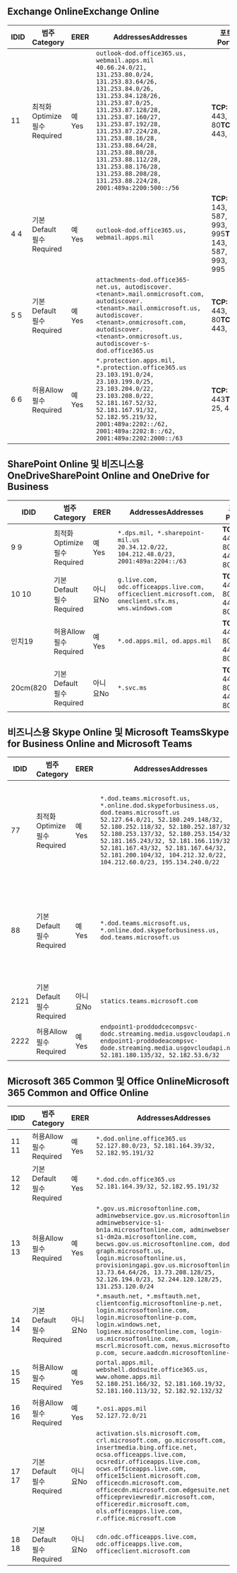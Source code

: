 <!--THIS FILE IS AUTOMATICALLY GENERATED. MANUAL CHANGES WILL BE OVERWRITTEN.-->
<!--Please contact the Office 365 Endpoints team with any questions.-->
<!--USGovDoD endpoints version 2019072900-->
<!--File generated 2019-07-29 11:00:16.1619-->

## <a name="exchange-online"></a><span data-ttu-id="ea3a8-101">Exchange Online</span><span class="sxs-lookup"><span data-stu-id="ea3a8-101">Exchange Online</span></span>

<span data-ttu-id="ea3a8-102">ID</span><span class="sxs-lookup"><span data-stu-id="ea3a8-102">ID</span></span> | <span data-ttu-id="ea3a8-103">범주</span><span class="sxs-lookup"><span data-stu-id="ea3a8-103">Category</span></span> | <span data-ttu-id="ea3a8-104">ER</span><span class="sxs-lookup"><span data-stu-id="ea3a8-104">ER</span></span> | <span data-ttu-id="ea3a8-105">Addresses</span><span class="sxs-lookup"><span data-stu-id="ea3a8-105">Addresses</span></span> | <span data-ttu-id="ea3a8-106">포트</span><span class="sxs-lookup"><span data-stu-id="ea3a8-106">Ports</span></span>
-- | -------------------- | --- | ---------------------------------------------------------------------------------------------------------------------------------------------------------------------------------------------------------------------------------------------------------------------------------------------------------------------------------------------------------------------------------------------- | -------------------------------
<span data-ttu-id="ea3a8-107">1</span><span class="sxs-lookup"><span data-stu-id="ea3a8-107">1</span></span> | <span data-ttu-id="ea3a8-108">최적화</span><span class="sxs-lookup"><span data-stu-id="ea3a8-108">Optimize</span></span><BR><span data-ttu-id="ea3a8-109">필수</span><span class="sxs-lookup"><span data-stu-id="ea3a8-109">Required</span></span> | <span data-ttu-id="ea3a8-110">예</span><span class="sxs-lookup"><span data-stu-id="ea3a8-110">Yes</span></span> | `outlook-dod.office365.us, webmail.apps.mil`<BR>`40.66.24.0/21, 131.253.80.0/24, 131.253.83.64/26, 131.253.84.0/26, 131.253.84.128/26, 131.253.87.0/25, 131.253.87.128/28, 131.253.87.160/27, 131.253.87.192/28, 131.253.87.224/28, 131.253.88.16/28, 131.253.88.64/28, 131.253.88.80/28, 131.253.88.112/28, 131.253.88.176/28, 131.253.88.208/28, 131.253.88.224/28, 2001:489a:2200:500::/56` | <span data-ttu-id="ea3a8-111">**TCP:** 443, 80</span><span class="sxs-lookup"><span data-stu-id="ea3a8-111">**TCP:** 443, 80</span></span>
<span data-ttu-id="ea3a8-112">4 </span><span class="sxs-lookup"><span data-stu-id="ea3a8-112">4</span></span> | <span data-ttu-id="ea3a8-113">기본</span><span class="sxs-lookup"><span data-stu-id="ea3a8-113">Default</span></span><BR><span data-ttu-id="ea3a8-114">필수</span><span class="sxs-lookup"><span data-stu-id="ea3a8-114">Required</span></span> | <span data-ttu-id="ea3a8-115">예</span><span class="sxs-lookup"><span data-stu-id="ea3a8-115">Yes</span></span> | `outlook-dod.office365.us, webmail.apps.mil` | <span data-ttu-id="ea3a8-116">**TCP:** 143, 25, 587, 993, 995</span><span class="sxs-lookup"><span data-stu-id="ea3a8-116">**TCP:** 143, 25, 587, 993, 995</span></span>
<span data-ttu-id="ea3a8-117">5 </span><span class="sxs-lookup"><span data-stu-id="ea3a8-117">5</span></span> | <span data-ttu-id="ea3a8-118">기본</span><span class="sxs-lookup"><span data-stu-id="ea3a8-118">Default</span></span><BR><span data-ttu-id="ea3a8-119">필수</span><span class="sxs-lookup"><span data-stu-id="ea3a8-119">Required</span></span> | <span data-ttu-id="ea3a8-120">예</span><span class="sxs-lookup"><span data-stu-id="ea3a8-120">Yes</span></span> | `attachments-dod.office365-net.us, autodiscover.<tenant>.mail.onmicrosoft.com, autodiscover.<tenant>.mail.onmicrosoft.us, autodiscover.<tenant>.onmicrosoft.com, autodiscover.<tenant>.onmicrosoft.us, autodiscover-s-dod.office365.us` | <span data-ttu-id="ea3a8-121">**TCP:** 443, 80</span><span class="sxs-lookup"><span data-stu-id="ea3a8-121">**TCP:** 443, 80</span></span>
<span data-ttu-id="ea3a8-122">6 </span><span class="sxs-lookup"><span data-stu-id="ea3a8-122">6</span></span> | <span data-ttu-id="ea3a8-123">허용</span><span class="sxs-lookup"><span data-stu-id="ea3a8-123">Allow</span></span><BR><span data-ttu-id="ea3a8-124">필수</span><span class="sxs-lookup"><span data-stu-id="ea3a8-124">Required</span></span> | <span data-ttu-id="ea3a8-125">예</span><span class="sxs-lookup"><span data-stu-id="ea3a8-125">Yes</span></span> | `*.protection.apps.mil, *.protection.office365.us`<BR>`23.103.191.0/24, 23.103.199.0/25, 23.103.204.0/22, 23.103.208.0/22, 52.181.167.52/32, 52.181.167.91/32, 52.182.95.219/32, 2001:489a:2202::/62, 2001:489a:2202:8::/62, 2001:489a:2202:2000::/63` | <span data-ttu-id="ea3a8-126">**TCP:** 25, 443</span><span class="sxs-lookup"><span data-stu-id="ea3a8-126">**TCP:** 25, 443</span></span>

## <a name="sharepoint-online-and-onedrive-for-business"></a><span data-ttu-id="ea3a8-127">SharePoint Online 및 비즈니스용 OneDrive</span><span class="sxs-lookup"><span data-stu-id="ea3a8-127">SharePoint Online and OneDrive for Business</span></span>

<span data-ttu-id="ea3a8-128">ID</span><span class="sxs-lookup"><span data-stu-id="ea3a8-128">ID</span></span> | <span data-ttu-id="ea3a8-129">범주</span><span class="sxs-lookup"><span data-stu-id="ea3a8-129">Category</span></span> | <span data-ttu-id="ea3a8-130">ER</span><span class="sxs-lookup"><span data-stu-id="ea3a8-130">ER</span></span> | <span data-ttu-id="ea3a8-131">Addresses</span><span class="sxs-lookup"><span data-stu-id="ea3a8-131">Addresses</span></span> | <span data-ttu-id="ea3a8-132">포트</span><span class="sxs-lookup"><span data-stu-id="ea3a8-132">Ports</span></span>
-- | -------------------- | --- | ---------------------------------------------------------------------------------------------------- | ----------------
<span data-ttu-id="ea3a8-133">9 </span><span class="sxs-lookup"><span data-stu-id="ea3a8-133">9</span></span> | <span data-ttu-id="ea3a8-134">최적화</span><span class="sxs-lookup"><span data-stu-id="ea3a8-134">Optimize</span></span><BR><span data-ttu-id="ea3a8-135">필수</span><span class="sxs-lookup"><span data-stu-id="ea3a8-135">Required</span></span> | <span data-ttu-id="ea3a8-136">예</span><span class="sxs-lookup"><span data-stu-id="ea3a8-136">Yes</span></span> | `*.dps.mil, *.sharepoint-mil.us`<BR>`20.34.12.0/22, 104.212.48.0/23, 2001:489a:2204::/63` | <span data-ttu-id="ea3a8-137">**TCP:** 443, 80</span><span class="sxs-lookup"><span data-stu-id="ea3a8-137">**TCP:** 443, 80</span></span>
<span data-ttu-id="ea3a8-138">10 </span><span class="sxs-lookup"><span data-stu-id="ea3a8-138">10</span></span> | <span data-ttu-id="ea3a8-139">기본</span><span class="sxs-lookup"><span data-stu-id="ea3a8-139">Default</span></span><BR><span data-ttu-id="ea3a8-140">필수</span><span class="sxs-lookup"><span data-stu-id="ea3a8-140">Required</span></span> | <span data-ttu-id="ea3a8-141">아니요</span><span class="sxs-lookup"><span data-stu-id="ea3a8-141">No</span></span> | `g.live.com, odc.officeapps.live.com, officeclient.microsoft.com, oneclient.sfx.ms, wns.windows.com` | <span data-ttu-id="ea3a8-142">**TCP:** 443, 80</span><span class="sxs-lookup"><span data-stu-id="ea3a8-142">**TCP:** 443, 80</span></span>
<span data-ttu-id="ea3a8-143">인치</span><span class="sxs-lookup"><span data-stu-id="ea3a8-143">19</span></span> | <span data-ttu-id="ea3a8-144">허용</span><span class="sxs-lookup"><span data-stu-id="ea3a8-144">Allow</span></span><BR><span data-ttu-id="ea3a8-145">필수</span><span class="sxs-lookup"><span data-stu-id="ea3a8-145">Required</span></span> | <span data-ttu-id="ea3a8-146">예</span><span class="sxs-lookup"><span data-stu-id="ea3a8-146">Yes</span></span> | `*.od.apps.mil, od.apps.mil` | <span data-ttu-id="ea3a8-147">**TCP:** 443, 80</span><span class="sxs-lookup"><span data-stu-id="ea3a8-147">**TCP:** 443, 80</span></span>
<span data-ttu-id="ea3a8-148">20cm(8</span><span class="sxs-lookup"><span data-stu-id="ea3a8-148">20</span></span> | <span data-ttu-id="ea3a8-149">기본</span><span class="sxs-lookup"><span data-stu-id="ea3a8-149">Default</span></span><BR><span data-ttu-id="ea3a8-150">필수</span><span class="sxs-lookup"><span data-stu-id="ea3a8-150">Required</span></span> | <span data-ttu-id="ea3a8-151">아니요</span><span class="sxs-lookup"><span data-stu-id="ea3a8-151">No</span></span> | `*.svc.ms` | <span data-ttu-id="ea3a8-152">**TCP:** 443, 80</span><span class="sxs-lookup"><span data-stu-id="ea3a8-152">**TCP:** 443, 80</span></span>

## <a name="skype-for-business-online-and-microsoft-teams"></a><span data-ttu-id="ea3a8-153">비즈니스용 Skype Online 및 Microsoft Teams</span><span class="sxs-lookup"><span data-stu-id="ea3a8-153">Skype for Business Online and Microsoft Teams</span></span>

<span data-ttu-id="ea3a8-154">ID</span><span class="sxs-lookup"><span data-stu-id="ea3a8-154">ID</span></span> | <span data-ttu-id="ea3a8-155">범주</span><span class="sxs-lookup"><span data-stu-id="ea3a8-155">Category</span></span> | <span data-ttu-id="ea3a8-156">ER</span><span class="sxs-lookup"><span data-stu-id="ea3a8-156">ER</span></span> | <span data-ttu-id="ea3a8-157">Addresses</span><span class="sxs-lookup"><span data-stu-id="ea3a8-157">Addresses</span></span> | <span data-ttu-id="ea3a8-158">포트</span><span class="sxs-lookup"><span data-stu-id="ea3a8-158">Ports</span></span>
-- | -------------------- | --- | -------------------------------------------------------------------------------------------------------------------------------------------------------------------------------------------------------------------------------------------------------------------------------------------------------------------------------------------------------- | --------------------------------------------------
<span data-ttu-id="ea3a8-159">7</span><span class="sxs-lookup"><span data-stu-id="ea3a8-159">7</span></span> | <span data-ttu-id="ea3a8-160">최적화</span><span class="sxs-lookup"><span data-stu-id="ea3a8-160">Optimize</span></span><BR><span data-ttu-id="ea3a8-161">필수</span><span class="sxs-lookup"><span data-stu-id="ea3a8-161">Required</span></span> | <span data-ttu-id="ea3a8-162">예</span><span class="sxs-lookup"><span data-stu-id="ea3a8-162">Yes</span></span> | `*.dod.teams.microsoft.us, *.online.dod.skypeforbusiness.us, dod.teams.microsoft.us`<BR>`52.127.64.0/21, 52.180.249.148/32, 52.180.252.118/32, 52.180.252.187/32, 52.180.253.137/32, 52.180.253.154/32, 52.181.165.243/32, 52.181.166.119/32, 52.181.167.43/32, 52.181.167.64/32, 52.181.200.104/32, 104.212.32.0/22, 104.212.60.0/23, 195.134.240.0/22` | <span data-ttu-id="ea3a8-163">**TCP:** 443</span><span class="sxs-lookup"><span data-stu-id="ea3a8-163">**TCP:** 443</span></span><BR><span data-ttu-id="ea3a8-164">**UDP:** 3478, 3479, 3480, 3481</span><span class="sxs-lookup"><span data-stu-id="ea3a8-164">**UDP:** 3478, 3479, 3480, 3481</span></span>
<span data-ttu-id="ea3a8-165">8</span><span class="sxs-lookup"><span data-stu-id="ea3a8-165">8</span></span> | <span data-ttu-id="ea3a8-166">기본</span><span class="sxs-lookup"><span data-stu-id="ea3a8-166">Default</span></span><BR><span data-ttu-id="ea3a8-167">필수</span><span class="sxs-lookup"><span data-stu-id="ea3a8-167">Required</span></span> | <span data-ttu-id="ea3a8-168">예</span><span class="sxs-lookup"><span data-stu-id="ea3a8-168">Yes</span></span> | `*.dod.teams.microsoft.us, *.online.dod.skypeforbusiness.us, dod.teams.microsoft.us` | <span data-ttu-id="ea3a8-169">**TCP:** 5061, 50000-59999</span><span class="sxs-lookup"><span data-stu-id="ea3a8-169">**TCP:** 5061, 50000-59999</span></span><BR><span data-ttu-id="ea3a8-170">**UDP:** 50000-59999</span><span class="sxs-lookup"><span data-stu-id="ea3a8-170">**UDP:** 50000-59999</span></span>
<span data-ttu-id="ea3a8-171">21</span><span class="sxs-lookup"><span data-stu-id="ea3a8-171">21</span></span> | <span data-ttu-id="ea3a8-172">기본</span><span class="sxs-lookup"><span data-stu-id="ea3a8-172">Default</span></span><BR><span data-ttu-id="ea3a8-173">필수</span><span class="sxs-lookup"><span data-stu-id="ea3a8-173">Required</span></span> | <span data-ttu-id="ea3a8-174">아니요</span><span class="sxs-lookup"><span data-stu-id="ea3a8-174">No</span></span> | `statics.teams.microsoft.com` | <span data-ttu-id="ea3a8-175">**TCP:** 443</span><span class="sxs-lookup"><span data-stu-id="ea3a8-175">**TCP:** 443</span></span>
<span data-ttu-id="ea3a8-176">22</span><span class="sxs-lookup"><span data-stu-id="ea3a8-176">22</span></span> | <span data-ttu-id="ea3a8-177">허용</span><span class="sxs-lookup"><span data-stu-id="ea3a8-177">Allow</span></span><BR><span data-ttu-id="ea3a8-178">필수</span><span class="sxs-lookup"><span data-stu-id="ea3a8-178">Required</span></span> | <span data-ttu-id="ea3a8-179">예</span><span class="sxs-lookup"><span data-stu-id="ea3a8-179">Yes</span></span> | `endpoint1-proddodcecompsvc-dodc.streaming.media.usgovcloudapi.net, endpoint1-proddodeacompsvc-dode.streaming.media.usgovcloudapi.net`<BR>`52.181.180.135/32, 52.182.53.6/32` | <span data-ttu-id="ea3a8-180">**TCP:** 443</span><span class="sxs-lookup"><span data-stu-id="ea3a8-180">**TCP:** 443</span></span>

## <a name="microsoft-365-common-and-office-online"></a><span data-ttu-id="ea3a8-181">Microsoft 365 Common 및 Office Online</span><span class="sxs-lookup"><span data-stu-id="ea3a8-181">Microsoft 365 Common and Office Online</span></span>

<span data-ttu-id="ea3a8-182">ID</span><span class="sxs-lookup"><span data-stu-id="ea3a8-182">ID</span></span> | <span data-ttu-id="ea3a8-183">범주</span><span class="sxs-lookup"><span data-stu-id="ea3a8-183">Category</span></span> | <span data-ttu-id="ea3a8-184">ER</span><span class="sxs-lookup"><span data-stu-id="ea3a8-184">ER</span></span> | <span data-ttu-id="ea3a8-185">Addresses</span><span class="sxs-lookup"><span data-stu-id="ea3a8-185">Addresses</span></span> | <span data-ttu-id="ea3a8-186">포트</span><span class="sxs-lookup"><span data-stu-id="ea3a8-186">Ports</span></span>
-- | ------------------- | --- | ------------------------------------------------------------------------------------------------------------------------------------------------------------------------------------------------------------------------------------------------------------------------------------------------------------------------------------------------------------------------------------------------ | ----------------
<span data-ttu-id="ea3a8-187">11 </span><span class="sxs-lookup"><span data-stu-id="ea3a8-187">11</span></span> | <span data-ttu-id="ea3a8-188">허용</span><span class="sxs-lookup"><span data-stu-id="ea3a8-188">Allow</span></span><BR><span data-ttu-id="ea3a8-189">필수</span><span class="sxs-lookup"><span data-stu-id="ea3a8-189">Required</span></span> | <span data-ttu-id="ea3a8-190">예</span><span class="sxs-lookup"><span data-stu-id="ea3a8-190">Yes</span></span> | `*.dod.online.office365.us`<BR>`52.127.80.0/23, 52.181.164.39/32, 52.182.95.191/32` | <span data-ttu-id="ea3a8-191">**TCP:** 443</span><span class="sxs-lookup"><span data-stu-id="ea3a8-191">**TCP:** 443</span></span>
<span data-ttu-id="ea3a8-192">12 </span><span class="sxs-lookup"><span data-stu-id="ea3a8-192">12</span></span> | <span data-ttu-id="ea3a8-193">기본</span><span class="sxs-lookup"><span data-stu-id="ea3a8-193">Default</span></span><BR><span data-ttu-id="ea3a8-194">필수</span><span class="sxs-lookup"><span data-stu-id="ea3a8-194">Required</span></span> | <span data-ttu-id="ea3a8-195">예</span><span class="sxs-lookup"><span data-stu-id="ea3a8-195">Yes</span></span> | `*.dod.cdn.office365.us`<BR>`52.181.164.39/32, 52.182.95.191/32` | <span data-ttu-id="ea3a8-196">**TCP:** 443</span><span class="sxs-lookup"><span data-stu-id="ea3a8-196">**TCP:** 443</span></span>
<span data-ttu-id="ea3a8-197">13 </span><span class="sxs-lookup"><span data-stu-id="ea3a8-197">13</span></span> | <span data-ttu-id="ea3a8-198">허용</span><span class="sxs-lookup"><span data-stu-id="ea3a8-198">Allow</span></span><BR><span data-ttu-id="ea3a8-199">필수</span><span class="sxs-lookup"><span data-stu-id="ea3a8-199">Required</span></span> | <span data-ttu-id="ea3a8-200">예</span><span class="sxs-lookup"><span data-stu-id="ea3a8-200">Yes</span></span> | `*.gov.us.microsoftonline.com, adminwebservice.gov.us.microsoftonline.com, adminwebservice-s1-bn1a.microsoftonline.com, adminwebservice-s1-dm2a.microsoftonline.com, becws.gov.us.microsoftonline.com, dod-graph.microsoft.us, login.microsoftonline.us, provisioningapi.gov.us.microsoftonline.com`<BR>`13.73.64.64/26, 13.73.208.128/25, 52.126.194.0/23, 52.244.120.128/25, 131.253.120.0/24` | <span data-ttu-id="ea3a8-201">**TCP:** 443</span><span class="sxs-lookup"><span data-stu-id="ea3a8-201">**TCP:** 443</span></span>
<span data-ttu-id="ea3a8-202">14 </span><span class="sxs-lookup"><span data-stu-id="ea3a8-202">14</span></span> | <span data-ttu-id="ea3a8-203">기본</span><span class="sxs-lookup"><span data-stu-id="ea3a8-203">Default</span></span><BR><span data-ttu-id="ea3a8-204">필수</span><span class="sxs-lookup"><span data-stu-id="ea3a8-204">Required</span></span> | <span data-ttu-id="ea3a8-205">아니요</span><span class="sxs-lookup"><span data-stu-id="ea3a8-205">No</span></span> | `*.msauth.net, *.msftauth.net, clientconfig.microsoftonline-p.net, login.microsoftonline.com, login.microsoftonline-p.com, login.windows.net, loginex.microsoftonline.com, login-us.microsoftonline.com, mscrl.microsoft.com, nexus.microsoftonline-p.com, secure.aadcdn.microsoftonline-p.com` | <span data-ttu-id="ea3a8-206">**TCP:** 443</span><span class="sxs-lookup"><span data-stu-id="ea3a8-206">**TCP:** 443</span></span>
<span data-ttu-id="ea3a8-207">15 </span><span class="sxs-lookup"><span data-stu-id="ea3a8-207">15</span></span> | <span data-ttu-id="ea3a8-208">허용</span><span class="sxs-lookup"><span data-stu-id="ea3a8-208">Allow</span></span><BR><span data-ttu-id="ea3a8-209">필수</span><span class="sxs-lookup"><span data-stu-id="ea3a8-209">Required</span></span> | <span data-ttu-id="ea3a8-210">예</span><span class="sxs-lookup"><span data-stu-id="ea3a8-210">Yes</span></span> | `portal.apps.mil, webshell.dodsuite.office365.us, www.ohome.apps.mil`<BR>`52.180.251.166/32, 52.181.160.19/32, 52.181.160.113/32, 52.182.92.132/32` | <span data-ttu-id="ea3a8-211">**TCP:** 443</span><span class="sxs-lookup"><span data-stu-id="ea3a8-211">**TCP:** 443</span></span>
<span data-ttu-id="ea3a8-212">16 </span><span class="sxs-lookup"><span data-stu-id="ea3a8-212">16</span></span> | <span data-ttu-id="ea3a8-213">허용</span><span class="sxs-lookup"><span data-stu-id="ea3a8-213">Allow</span></span><BR><span data-ttu-id="ea3a8-214">필수</span><span class="sxs-lookup"><span data-stu-id="ea3a8-214">Required</span></span> | <span data-ttu-id="ea3a8-215">예</span><span class="sxs-lookup"><span data-stu-id="ea3a8-215">Yes</span></span> | `*.osi.apps.mil`<BR>`52.127.72.0/21` | <span data-ttu-id="ea3a8-216">**TCP:** 443</span><span class="sxs-lookup"><span data-stu-id="ea3a8-216">**TCP:** 443</span></span>
<span data-ttu-id="ea3a8-217">17 </span><span class="sxs-lookup"><span data-stu-id="ea3a8-217">17</span></span> | <span data-ttu-id="ea3a8-218">기본</span><span class="sxs-lookup"><span data-stu-id="ea3a8-218">Default</span></span><BR><span data-ttu-id="ea3a8-219">필수</span><span class="sxs-lookup"><span data-stu-id="ea3a8-219">Required</span></span> | <span data-ttu-id="ea3a8-220">아니요</span><span class="sxs-lookup"><span data-stu-id="ea3a8-220">No</span></span> | `activation.sls.microsoft.com, crl.microsoft.com, go.microsoft.com, insertmedia.bing.office.net, ocsa.officeapps.live.com, ocsredir.officeapps.live.com, ocws.officeapps.live.com, office15client.microsoft.com, officecdn.microsoft.com, officecdn.microsoft.com.edgesuite.net, officepreviewredir.microsoft.com, officeredir.microsoft.com, ols.officeapps.live.com, r.office.microsoft.com` | <span data-ttu-id="ea3a8-221">**TCP:** 443, 80</span><span class="sxs-lookup"><span data-stu-id="ea3a8-221">**TCP:** 443, 80</span></span>
<span data-ttu-id="ea3a8-222">18 </span><span class="sxs-lookup"><span data-stu-id="ea3a8-222">18</span></span> | <span data-ttu-id="ea3a8-223">기본</span><span class="sxs-lookup"><span data-stu-id="ea3a8-223">Default</span></span><BR><span data-ttu-id="ea3a8-224">필수</span><span class="sxs-lookup"><span data-stu-id="ea3a8-224">Required</span></span> | <span data-ttu-id="ea3a8-225">아니요</span><span class="sxs-lookup"><span data-stu-id="ea3a8-225">No</span></span> | `cdn.odc.officeapps.live.com, odc.officeapps.live.com, officeclient.microsoft.com` | <span data-ttu-id="ea3a8-226">**TCP:** 443, 80</span><span class="sxs-lookup"><span data-stu-id="ea3a8-226">**TCP:** 443, 80</span></span>
